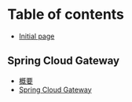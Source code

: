 # Table of contents

* [Initial page](README.md)

## Spring Cloud Gateway

* [概要](spring-cloud-gateway/overview.md)
* [Spring Cloud Gateway](spring-cloud-gateway/spring-cloud-gateway.md)

